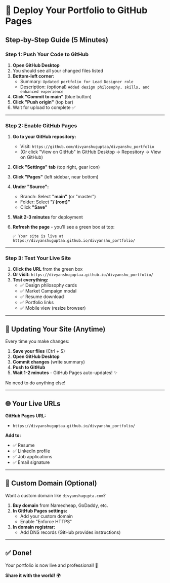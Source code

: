 # 🚀 Deploy Your Portfolio to GitHub Pages

## Step-by-Step Guide (5 Minutes)

### Step 1: Push Your Code to GitHub

1. **Open GitHub Desktop**
2. You should see all your changed files listed
3. **Bottom-left corner:**
   - Summary: `Updated portfolio for Lead Designer role`
   - Description: (optional) `Added design philosophy, skills, and enhanced experience`
4. **Click "Commit to main"** (blue button)
5. **Click "Push origin"** (top bar)
6. Wait for upload to complete ✅

---

### Step 2: Enable GitHub Pages

1. **Go to your GitHub repository:**
   - Visit: `https://github.com/divyanshuguptaa/divyanshu_portfolio`
   - (Or click "View on GitHub" in GitHub Desktop → Repository → View on GitHub)

2. **Click "Settings" tab** (top right, gear icon)

3. **Click "Pages"** (left sidebar, near bottom)

4. **Under "Source":**
   - Branch: Select **"main"** (or "master")
   - Folder: Select **"/ (root)"**
   - Click **"Save"**

5. **Wait 2-3 minutes** for deployment

6. **Refresh the page** - you'll see a green box at top:
   ```
   ✅ Your site is live at https://divyanshuguptaa.github.io/divyanshu_portfolio/
   ```

---

### Step 3: Test Your Live Site

1. **Click the URL** from the green box
2. **Or visit:** `https://divyanshuguptaa.github.io/divyanshu_portfolio/`
3. **Test everything:**
   - ✅ Design philosophy cards
   - ✅ Market Campaign modal
   - ✅ Resume download
   - ✅ Portfolio links
   - ✅ Mobile view (resize browser)

---

## 🔄 Updating Your Site (Anytime)

Every time you make changes:

1. **Save your files** (Ctrl + S)
2. **Open GitHub Desktop**
3. **Commit changes** (write summary)
4. **Push to GitHub**
5. **Wait 1-2 minutes** - GitHub Pages auto-updates! ✨

No need to do anything else!

---

## 🌐 Your Live URLs

**GitHub Pages URL:**
- `https://divyanshuguptaa.github.io/divyanshu_portfolio/`

**Add to:**
- ✅ Resume
- ✅ LinkedIn profile
- ✅ Job applications
- ✅ Email signature

---

## 🎨 Custom Domain (Optional)

Want a custom domain like `divyanshagupta.com`?

1. **Buy domain** from Namecheap, GoDaddy, etc.
2. **In GitHub Pages settings:**
   - Add your custom domain
   - Enable "Enforce HTTPS"
3. **In domain registrar:**
   - Add DNS records (GitHub provides instructions)

---

## ✅ Done!

Your portfolio is now live and professional! 🎉

**Share it with the world!** 🌍

